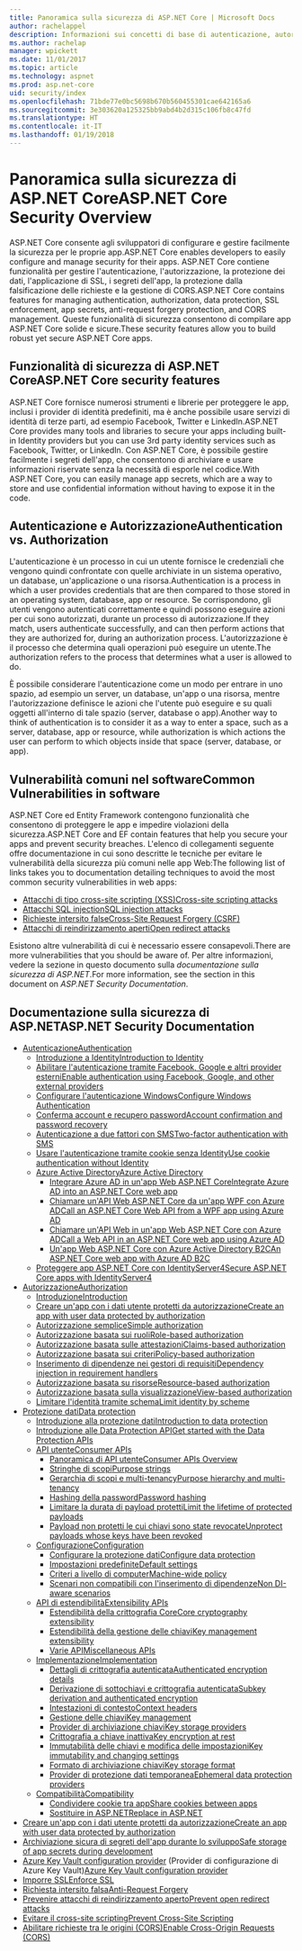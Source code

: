 ```yaml
---
title: Panoramica sulla sicurezza di ASP.NET Core | Microsoft Docs
author: rachelappel
description: Informazioni sui concetti di base di autenticazione, autorizzazione e sicurezza in ASP.NET Core
ms.author: rachelap
manager: wpickett
ms.date: 11/01/2017
ms.topic: article
ms.technology: aspnet
ms.prod: asp.net-core
uid: security/index
ms.openlocfilehash: 71bde77e0bc5698b670b560455301cae642165a6
ms.sourcegitcommit: 3e303620a125325bb9abd4b2d315c106fb8c47fd
ms.translationtype: HT
ms.contentlocale: it-IT
ms.lasthandoff: 01/19/2018
---
```

# <a name="aspnet-core-security-overview"></a><span data-ttu-id="a2562-103">Panoramica sulla sicurezza di ASP.NET Core</span><span class="sxs-lookup"><span data-stu-id="a2562-103">ASP.NET Core Security Overview</span></span>

<span data-ttu-id="a2562-104">ASP.NET Core consente agli sviluppatori di configurare e gestire facilmente la sicurezza per le proprie app.</span><span class="sxs-lookup"><span data-stu-id="a2562-104">ASP.NET Core enables developers to easily configure and manage security for their apps.</span></span> <span data-ttu-id="a2562-105">ASP.NET Core contiene funzionalità per gestire l'autenticazione, l'autorizzazione, la protezione dei dati, l'applicazione di SSL, i segreti dell'app, la protezione dalla falsificazione delle richieste e la gestione di CORS.</span><span class="sxs-lookup"><span data-stu-id="a2562-105">ASP.NET Core contains features for managing authentication, authorization, data protection, SSL enforcement, app secrets, anti-request forgery protection, and CORS management.</span></span> <span data-ttu-id="a2562-106">Queste funzionalità di sicurezza consentono di compilare app ASP.NET Core solide e sicure.</span><span class="sxs-lookup"><span data-stu-id="a2562-106">These security features allow you to build robust yet secure ASP.NET Core apps.</span></span> 

## <a name="aspnet-core-security-features"></a><span data-ttu-id="a2562-107">Funzionalità di sicurezza di ASP.NET Core</span><span class="sxs-lookup"><span data-stu-id="a2562-107">ASP.NET Core security features</span></span>

<span data-ttu-id="a2562-108">ASP.NET Core fornisce numerosi strumenti e librerie per proteggere le app, inclusi i provider di identità predefiniti, ma è anche possibile usare servizi di identità di terze parti, ad esempio Facebook, Twitter e LinkedIn.</span><span class="sxs-lookup"><span data-stu-id="a2562-108">ASP.NET Core provides many tools and libraries to secure your apps including built-in Identity providers but you can use 3rd party identity services such as Facebook, Twitter, or LinkedIn.</span></span> <span data-ttu-id="a2562-109">Con ASP.NET Core, è possibile gestire facilmente i segreti dell'app, che consentono di archiviare e usare informazioni riservate senza la necessità di esporle nel codice.</span><span class="sxs-lookup"><span data-stu-id="a2562-109">With ASP.NET Core, you can easily manage app secrets, which are a way to store and use confidential information without having to expose it in the code.</span></span> 

## <a name="authentication-vs-authorization"></a><span data-ttu-id="a2562-110">Autenticazione e Autorizzazione</span><span class="sxs-lookup"><span data-stu-id="a2562-110">Authentication vs. Authorization</span></span>

<span data-ttu-id="a2562-111">L'autenticazione è un processo in cui un utente fornisce le credenziali che vengono quindi confrontate con quelle archiviate in un sistema operativo, un database, un'applicazione o una risorsa.</span><span class="sxs-lookup"><span data-stu-id="a2562-111">Authentication is a process in which a user provides credentials that are then compared to those stored in an operating system, database, app or resource.</span></span> <span data-ttu-id="a2562-112">Se corrispondono, gli utenti vengono autenticati correttamente e quindi possono eseguire azioni per cui sono autorizzati, durante un processo di autorizzazione.</span><span class="sxs-lookup"><span data-stu-id="a2562-112">If they match, users authenticate successfully, and can then perform actions that they are authorized for, during an authorization process.</span></span> <span data-ttu-id="a2562-113">L'autorizzazione è il processo che determina quali operazioni può eseguire un utente.</span><span class="sxs-lookup"><span data-stu-id="a2562-113">The authorization refers to the process that determines what a user is allowed to do.</span></span> 

<span data-ttu-id="a2562-114">È possibile considerare l'autenticazione come un modo per entrare in uno spazio, ad esempio un server, un database, un'app o una risorsa, mentre l'autorizzazione definisce le azioni che l'utente può eseguire e su quali oggetti all'interno di tale spazio (server, database o app).</span><span class="sxs-lookup"><span data-stu-id="a2562-114">Another way to think of authentication is to consider it as a way to enter a space, such as a server, database, app or resource, while authorization is which actions the user can perform to which objects inside that space (server, database, or app).</span></span>

## <a name="common-vulnerabilities-in-software"></a><span data-ttu-id="a2562-115">Vulnerabilità comuni nel software</span><span class="sxs-lookup"><span data-stu-id="a2562-115">Common Vulnerabilities in software</span></span>

<span data-ttu-id="a2562-116">ASP.NET Core ed Entity Framework contengono funzionalità che consentono di proteggere le app e impedire violazioni della sicurezza.</span><span class="sxs-lookup"><span data-stu-id="a2562-116">ASP.NET Core and EF contain features that help you secure your apps and prevent security breaches.</span></span> <span data-ttu-id="a2562-117">L'elenco di collegamenti seguente offre documentazione in cui sono descritte le tecniche per evitare le vulnerabilità della sicurezza più comuni nelle app Web:</span><span class="sxs-lookup"><span data-stu-id="a2562-117">The following list of links takes you to documentation detailing techniques to avoid the most common security vulnerabilities in web apps:</span></span>

* [<span data-ttu-id="a2562-118">Attacchi di tipo cross-site scripting (XSS)</span><span class="sxs-lookup"><span data-stu-id="a2562-118">Cross-site scripting attacks</span></span>](https://docs.microsoft.com/aspnet/core/security/cross-site-scripting)
* [<span data-ttu-id="a2562-119">Attacchi SQL injection</span><span class="sxs-lookup"><span data-stu-id="a2562-119">SQL injection attacks</span></span>](https://docs.microsoft.com/ef/core/querying/raw-sql)
* [<span data-ttu-id="a2562-120">Richieste intersito false</span><span class="sxs-lookup"><span data-stu-id="a2562-120">Cross-Site Request Forgery (CSRF)</span></span>](https://docs.microsoft.com/aspnet/core/security/anti-request-forgery)
* [<span data-ttu-id="a2562-121">Attacchi di reindirizzamento aperti</span><span class="sxs-lookup"><span data-stu-id="a2562-121">Open redirect attacks</span></span>](https://docs.microsoft.com/aspnet/core/security/preventing-open-redirects)

<span data-ttu-id="a2562-122">Esistono altre vulnerabilità di cui è necessario essere consapevoli.</span><span class="sxs-lookup"><span data-stu-id="a2562-122">There are more vulnerabilities that you should be aware of.</span></span> <span data-ttu-id="a2562-123">Per altre informazioni, vedere la sezione in questo documento sulla *documentazione sulla sicurezza di ASP.NET*.</span><span class="sxs-lookup"><span data-stu-id="a2562-123">For more information, see the section in this document on *ASP.NET Security Documentation*.</span></span> 

## <a name="aspnet-security-documentation"></a><span data-ttu-id="a2562-124">Documentazione sulla sicurezza di ASP.NET</span><span class="sxs-lookup"><span data-stu-id="a2562-124">ASP.NET Security Documentation</span></span>

*   [<span data-ttu-id="a2562-125">Autenticazione</span><span class="sxs-lookup"><span data-stu-id="a2562-125">Authentication</span></span>](authentication/index.md)
    *   [<span data-ttu-id="a2562-126">Introduzione a Identity</span><span class="sxs-lookup"><span data-stu-id="a2562-126">Introduction to Identity</span></span>](authentication/identity.md)
    *   [<span data-ttu-id="a2562-127">Abilitare l'autenticazione tramite Facebook, Google e altri provider esterni</span><span class="sxs-lookup"><span data-stu-id="a2562-127">Enable authentication using Facebook, Google, and other external providers</span></span>](authentication/social/index.md)
    * [<span data-ttu-id="a2562-128">Configurare l'autenticazione Windows</span><span class="sxs-lookup"><span data-stu-id="a2562-128">Configure Windows Authentication</span></span>](authentication/windowsauth.md)
    *   [<span data-ttu-id="a2562-129">Conferma account e recupero password</span><span class="sxs-lookup"><span data-stu-id="a2562-129">Account confirmation and password recovery</span></span>](authentication/accconfirm.md)
    *   [<span data-ttu-id="a2562-130">Autenticazione a due fattori con SMS</span><span class="sxs-lookup"><span data-stu-id="a2562-130">Two-factor authentication with SMS</span></span>](authentication/2fa.md) 
    *   [<span data-ttu-id="a2562-131">Usare l'autenticazione tramite cookie senza Identity</span><span class="sxs-lookup"><span data-stu-id="a2562-131">Use cookie authentication without Identity</span></span>](authentication/cookie.md)
    *   [<span data-ttu-id="a2562-132">Azure Active Directory</span><span class="sxs-lookup"><span data-stu-id="a2562-132">Azure Active Directory</span></span>](authentication/azure-active-directory/index.md)
        *   [<span data-ttu-id="a2562-133">Integrare Azure AD in un'app Web ASP.NET Core</span><span class="sxs-lookup"><span data-stu-id="a2562-133">Integrate Azure AD into an ASP.NET Core web app</span></span>](https://azure.microsoft.com/documentation/samples/active-directory-dotnet-webapp-openidconnect-aspnetcore/)
        *   [<span data-ttu-id="a2562-134">Chiamare un'API Web ASP.NET Core da un'app WPF con Azure AD</span><span class="sxs-lookup"><span data-stu-id="a2562-134">Call an ASP.NET Core Web API from a WPF app using Azure AD</span></span>](https://azure.microsoft.com/documentation/samples/active-directory-dotnet-native-aspnetcore/)
        *   [<span data-ttu-id="a2562-135">Chiamare un'API Web in un'app Web ASP.NET Core con Azure AD</span><span class="sxs-lookup"><span data-stu-id="a2562-135">Call a Web API in an ASP.NET Core web app using Azure AD</span></span>](https://azure.microsoft.com/documentation/samples/active-directory-dotnet-webapp-webapi-openidconnect-aspnetcore/)
        *   [<span data-ttu-id="a2562-136">Un'app Web ASP.NET Core con Azure Active Directory B2C</span><span class="sxs-lookup"><span data-stu-id="a2562-136">An ASP.NET Core web app with Azure AD B2C</span></span>](https://azure.microsoft.com/resources/samples/active-directory-b2c-dotnetcore-webapp/)
    *   [<span data-ttu-id="a2562-137">Proteggere app ASP.NET Core con IdentityServer4</span><span class="sxs-lookup"><span data-stu-id="a2562-137">Secure ASP.NET Core apps with IdentityServer4</span></span>](https://identityserver4.readthedocs.io)
*   [<span data-ttu-id="a2562-138">Autorizzazione</span><span class="sxs-lookup"><span data-stu-id="a2562-138">Authorization</span></span>](authorization/index.md)
    *   [<span data-ttu-id="a2562-139">Introduzione</span><span class="sxs-lookup"><span data-stu-id="a2562-139">Introduction</span></span>](authorization/introduction.md)
    *   [<span data-ttu-id="a2562-140">Creare un'app con i dati utente protetti da autorizzazione</span><span class="sxs-lookup"><span data-stu-id="a2562-140">Create an app with user data protected by authorization</span></span>](xref:security/authorization/secure-data)
    *   [<span data-ttu-id="a2562-141">Autorizzazione semplice</span><span class="sxs-lookup"><span data-stu-id="a2562-141">Simple authorization</span></span>](authorization/simple.md)
    *   [<span data-ttu-id="a2562-142">Autorizzazione basata sui ruoli</span><span class="sxs-lookup"><span data-stu-id="a2562-142">Role-based authorization</span></span>](authorization/roles.md)
    *   [<span data-ttu-id="a2562-143">Autorizzazione basata sulle attestazioni</span><span class="sxs-lookup"><span data-stu-id="a2562-143">Claims-based authorization</span></span>](authorization/claims.md)
    *   [<span data-ttu-id="a2562-144">Autorizzazione basata sui criteri</span><span class="sxs-lookup"><span data-stu-id="a2562-144">Policy-based authorization</span></span>](authorization/policies.md)
    *   [<span data-ttu-id="a2562-145">Inserimento di dipendenze nei gestori di requisiti</span><span class="sxs-lookup"><span data-stu-id="a2562-145">Dependency injection in requirement handlers</span></span>](authorization/dependencyinjection.md)
    *   [<span data-ttu-id="a2562-146">Autorizzazione basata su risorse</span><span class="sxs-lookup"><span data-stu-id="a2562-146">Resource-based authorization</span></span>](authorization/resourcebased.md)
    *   [<span data-ttu-id="a2562-147">Autorizzazione basata sulla visualizzazione</span><span class="sxs-lookup"><span data-stu-id="a2562-147">View-based authorization</span></span>](authorization/views.md)
    *   [<span data-ttu-id="a2562-148">Limitare l'identità tramite schema</span><span class="sxs-lookup"><span data-stu-id="a2562-148">Limit identity by scheme</span></span>](authorization/limitingidentitybyscheme.md)
*   [<span data-ttu-id="a2562-149">Protezione dati</span><span class="sxs-lookup"><span data-stu-id="a2562-149">Data protection</span></span>](data-protection/index.md)
    *   [<span data-ttu-id="a2562-150">Introduzione alla protezione dati</span><span class="sxs-lookup"><span data-stu-id="a2562-150">Introduction to data protection</span></span>](data-protection/introduction.md)
    *   [<span data-ttu-id="a2562-151">Introduzione alle Data Protection API</span><span class="sxs-lookup"><span data-stu-id="a2562-151">Get started with the Data Protection APIs</span></span>](data-protection/using-data-protection.md)
    *   [<span data-ttu-id="a2562-152">API utente</span><span class="sxs-lookup"><span data-stu-id="a2562-152">Consumer APIs</span></span>](data-protection/consumer-apis/index.md)
        *   [<span data-ttu-id="a2562-153">Panoramica di API utente</span><span class="sxs-lookup"><span data-stu-id="a2562-153">Consumer APIs Overview</span></span>](data-protection/consumer-apis/overview.md)
        *   [<span data-ttu-id="a2562-154">Stringhe di scopi</span><span class="sxs-lookup"><span data-stu-id="a2562-154">Purpose strings</span></span>](data-protection/consumer-apis/purpose-strings.md)
        *   [<span data-ttu-id="a2562-155">Gerarchia di scopi e multi-tenancy</span><span class="sxs-lookup"><span data-stu-id="a2562-155">Purpose hierarchy and multi-tenancy</span></span>](data-protection/consumer-apis/purpose-strings-multitenancy.md)
        *   [<span data-ttu-id="a2562-156">Hashing della password</span><span class="sxs-lookup"><span data-stu-id="a2562-156">Password hashing</span></span>](data-protection/consumer-apis/password-hashing.md)
        *   [<span data-ttu-id="a2562-157">Limitare la durata di payload protetti</span><span class="sxs-lookup"><span data-stu-id="a2562-157">Limit the lifetime of protected payloads</span></span>](data-protection/consumer-apis/limited-lifetime-payloads.md)
        *   [<span data-ttu-id="a2562-158">Payload non protetti le cui chiavi sono state revocate</span><span class="sxs-lookup"><span data-stu-id="a2562-158">Unprotect payloads whose keys have been revoked</span></span>](data-protection/consumer-apis/dangerous-unprotect.md)
    *   [<span data-ttu-id="a2562-159">Configurazione</span><span class="sxs-lookup"><span data-stu-id="a2562-159">Configuration</span></span>](data-protection/configuration/index.md)
        *   [<span data-ttu-id="a2562-160">Configurare la protezione dati</span><span class="sxs-lookup"><span data-stu-id="a2562-160">Configure data protection</span></span>](data-protection/configuration/overview.md)
        *   [<span data-ttu-id="a2562-161">Impostazioni predefinite</span><span class="sxs-lookup"><span data-stu-id="a2562-161">Default settings</span></span>](data-protection/configuration/default-settings.md)
        *   [<span data-ttu-id="a2562-162">Criteri a livello di computer</span><span class="sxs-lookup"><span data-stu-id="a2562-162">Machine-wide policy</span></span>](data-protection/configuration/machine-wide-policy.md)
        *   [<span data-ttu-id="a2562-163">Scenari non compatibili con l'inserimento di dipendenze</span><span class="sxs-lookup"><span data-stu-id="a2562-163">Non DI-aware scenarios</span></span>](data-protection/configuration/non-di-scenarios.md)
    *   [<span data-ttu-id="a2562-164">API di estendibilità</span><span class="sxs-lookup"><span data-stu-id="a2562-164">Extensibility APIs</span></span>](data-protection/extensibility/index.md)
        *   [<span data-ttu-id="a2562-165">Estendibilità della crittografia Core</span><span class="sxs-lookup"><span data-stu-id="a2562-165">Core cryptography extensibility</span></span>](data-protection/extensibility/core-crypto.md)
        *   [<span data-ttu-id="a2562-166">Estendibilità della gestione delle chiavi</span><span class="sxs-lookup"><span data-stu-id="a2562-166">Key management extensibility</span></span>](data-protection/extensibility/key-management.md)
        *   [<span data-ttu-id="a2562-167">Varie API</span><span class="sxs-lookup"><span data-stu-id="a2562-167">Miscellaneous APIs</span></span>](data-protection/extensibility/misc-apis.md)
    *   [<span data-ttu-id="a2562-168">Implementazione</span><span class="sxs-lookup"><span data-stu-id="a2562-168">Implementation</span></span>](data-protection/implementation/index.md)
        *   [<span data-ttu-id="a2562-169">Dettagli di crittografia autenticata</span><span class="sxs-lookup"><span data-stu-id="a2562-169">Authenticated encryption details</span></span>](data-protection/implementation/authenticated-encryption-details.md)
        *   [<span data-ttu-id="a2562-170">Derivazione di sottochiavi e crittografia autenticata</span><span class="sxs-lookup"><span data-stu-id="a2562-170">Subkey derivation and authenticated encryption</span></span>](data-protection/implementation/subkeyderivation.md)
        *   [<span data-ttu-id="a2562-171">Intestazioni di contesto</span><span class="sxs-lookup"><span data-stu-id="a2562-171">Context headers</span></span>](data-protection/implementation/context-headers.md)
        *   [<span data-ttu-id="a2562-172">Gestione delle chiavi</span><span class="sxs-lookup"><span data-stu-id="a2562-172">Key management</span></span>](data-protection/implementation/key-management.md)
        *   [<span data-ttu-id="a2562-173">Provider di archiviazione chiavi</span><span class="sxs-lookup"><span data-stu-id="a2562-173">Key storage providers</span></span>](data-protection/implementation/key-storage-providers.md)
        *   [<span data-ttu-id="a2562-174">Crittografia a chiave inattiva</span><span class="sxs-lookup"><span data-stu-id="a2562-174">Key encryption at rest</span></span>](data-protection/implementation/key-encryption-at-rest.md)
        *   [<span data-ttu-id="a2562-175">Immutabilità delle chiavi e modifica delle impostazioni</span><span class="sxs-lookup"><span data-stu-id="a2562-175">Key immutability and changing settings</span></span>](data-protection/implementation/key-immutability.md)
        *   [<span data-ttu-id="a2562-176">Formato di archiviazione chiavi</span><span class="sxs-lookup"><span data-stu-id="a2562-176">Key storage format</span></span>](data-protection/implementation/key-storage-format.md)
        *   [<span data-ttu-id="a2562-177">Provider di protezione dati temporanea</span><span class="sxs-lookup"><span data-stu-id="a2562-177">Ephemeral data protection providers</span></span>](data-protection/implementation/key-storage-ephemeral.md)
    *   [<span data-ttu-id="a2562-178">Compatibilità</span><span class="sxs-lookup"><span data-stu-id="a2562-178">Compatibility</span></span>](data-protection/compatibility/index.md)
        *   [<span data-ttu-id="a2562-179">Condividere cookie tra app</span><span class="sxs-lookup"><span data-stu-id="a2562-179">Share cookies between apps</span></span>](data-protection/compatibility/cookie-sharing.md)
        *   [<span data-ttu-id="a2562-180">Sostituire <machineKey> in ASP.NET</span><span class="sxs-lookup"><span data-stu-id="a2562-180">Replace <machineKey> in ASP.NET</span></span>](data-protection/compatibility/replacing-machinekey.md)
*   [<span data-ttu-id="a2562-181">Creare un'app con i dati utente protetti da autorizzazione</span><span class="sxs-lookup"><span data-stu-id="a2562-181">Create an app with user data protected by authorization</span></span>](xref:security/authorization/secure-data)
*   [<span data-ttu-id="a2562-182">Archiviazione sicura di segreti dell'app durante lo sviluppo</span><span class="sxs-lookup"><span data-stu-id="a2562-182">Safe storage of app secrets during development</span></span>](app-secrets.md)
*   <span data-ttu-id="a2562-183">[Azure Key Vault configuration provider](key-vault-configuration.md) (Provider di configurazione di Azure Key Vault)</span><span class="sxs-lookup"><span data-stu-id="a2562-183">[Azure Key Vault configuration provider](key-vault-configuration.md)</span></span>
*   [<span data-ttu-id="a2562-184">Imporre SSL</span><span class="sxs-lookup"><span data-stu-id="a2562-184">Enforce SSL</span></span>](enforcing-ssl.md)
*   [<span data-ttu-id="a2562-185">Richiesta intersito falsa</span><span class="sxs-lookup"><span data-stu-id="a2562-185">Anti-Request Forgery</span></span>](anti-request-forgery.md)
*   [<span data-ttu-id="a2562-186">Prevenire attacchi di reindirizzamento aperto</span><span class="sxs-lookup"><span data-stu-id="a2562-186">Prevent open redirect attacks</span></span>](preventing-open-redirects.md)
*   [<span data-ttu-id="a2562-187">Evitare il cross-site scripting</span><span class="sxs-lookup"><span data-stu-id="a2562-187">Prevent Cross-Site Scripting</span></span>](cross-site-scripting.md)
*   [<span data-ttu-id="a2562-188">Abilitare richieste tra le origini (CORS)</span><span class="sxs-lookup"><span data-stu-id="a2562-188">Enable Cross-Origin Requests (CORS)</span></span>](cors.md)
